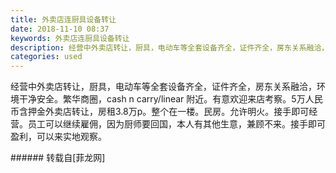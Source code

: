 ```yaml
---
title: 外卖店连厨具设备转让
date: 2018-11-10 08:37
keywords: 外卖店连厨具设备转让
description: 经营中外卖店转让，厨具，电动车等全套设备齐全，证件齐全，房东关系融洽，环境干净安全。繁华商圈，cash n carry/linear 附近。有意欢迎来店考察。5万人民币含押金外卖店转让，房租3.8万p。整个在一楼。民房。允许明火。接手即可经营。员工可以继续雇佣，因为厨师要回国，本人有其他生意，兼顾不来。接手即可盈利，可以来实地观察。
categories: used
---
```

<td class="t_f" id="postmessage_2248148">

经营中外卖店转让，厨具，电动车等全套设备齐全，证件齐全，房东关系融洽，环境干净安全。繁华商圈，cash n carry/linear 附近。有意欢迎来店考察。5万人民币含押金外卖店转让，房租3.8万p。整个在一楼。民房。允许明火。接手即可经营。员工可以继续雇佣，因为厨师要回国，本人有其他生意，兼顾不来。接手即可盈利，可以来实地观察。<br/>
</td>
###### 转载自[菲龙网]